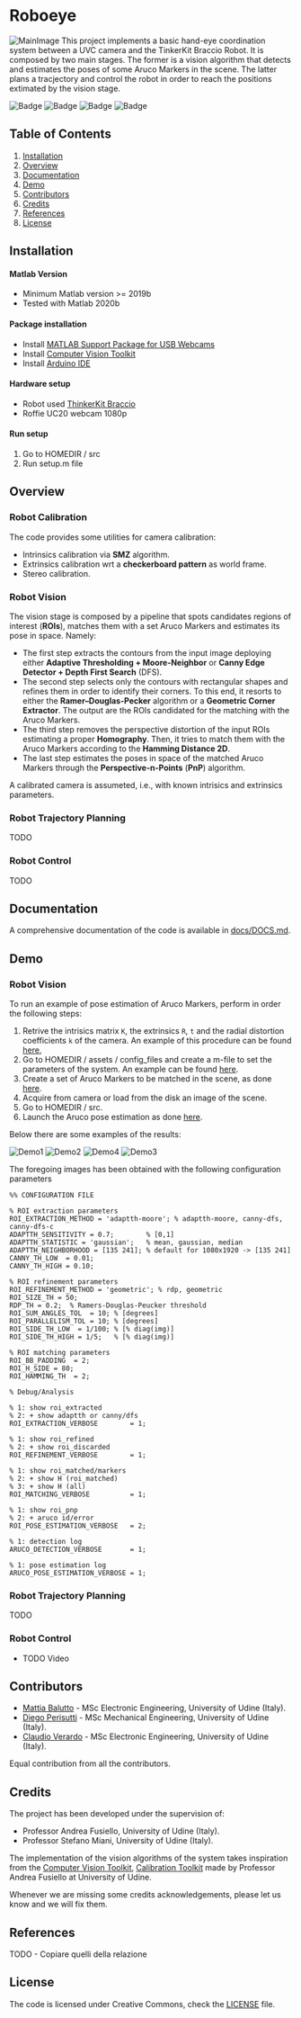 # Roboeye

![MainImage](./docs/Main1.png)
This project implements a basic hand-eye coordination system between a UVC  camera and the TinkerKit Braccio Robot. It is composed by two main stages. The former is a vision algorithm that detects and estimates the poses of some Aruco Markers in the scene. The latter plans a tracjectory and control the robot in order to reach the positions extimated by the vision stage.  

![Badge](https://img.shields.io/badge/matlab-2020b-blue?logo=mathworks)
![Badge](https://img.shields.io/badge/arduino-v1.8.13-blue?logo=arduino)
![Badge](https://img.shields.io/badge/mex-v1.8.13-blue?logo=c)
![Badge](https://img.shields.io/badge/license-MIT-green)

## Table of Contents
1. [Installation](#installation)
2. [Overview](#overview)
3. [Documentation](#documentation)
4. [Demo](#demo)
5. [Contributors](#contributors)
6. [Credits](#credits)
7. [References](#references)
8. [License](#license)

<a name="installation"></a>
## Installation
#### Matlab Version
+ Minimum Matlab version >= 2019b
+ Tested with Matlab 2020b

#### Package installation
+ Install [MATLAB Support Package for USB Webcams](https://www.mathworks.com/help/supportpkg/usbwebcams/index.html?s_tid=CRUX_lftnav)
+ Install [Computer Vision Toolkit](http://www.diegm.uniud.it/fusiello/demo/toolkit/)
+ Install [Arduino IDE](https://www.arduino.cc/en/software)

#### Hardware setup
+ Robot used [ThinkerKit Braccio](https://www.arduino.cc/en/Guide/Braccio)
+ Roffie UC20 webcam 1080p

#### Run setup 
1. Go to HOMEDIR / src
2. Run setup.m file

<a name="overview"></a>
## Overview

### Robot Calibration
The code provides some utilities for camera calibration:
+ Intrinsics calibration via **SMZ** algorithm.
+ Extrinsics calibration wrt a **checkerboard pattern** as world frame.
+ Stereo calibration.

### Robot Vision
The vision stage is composed by a pipeline that spots candidates regions of interest (**ROIs**), matches them with a set Aruco Markers and estimates its pose in space. Namely:
 + The first step extracts the contours from the input image deploying either **Adaptive Thresholding + Moore-Neighbor** or **Canny Edge Detector + Depth First Search** (DFS).
 + The second step selects only the contours with rectangular shapes and refines them in order to identify their corners. To this end, it resorts to either the **Ramer–Douglas-Pecker** algorithm or a **Geometric Corner Extractor**. The output are the ROIs candidated for the matching with the Aruco Markers.
 + The third step removes the perspective distortion of the input ROIs estimating a proper **Homography**. Then, it tries to match them with the Aruco Markers according to the **Hamming Distance 2D**.
 + The last step estimates the poses in space of the matched Aruco Markers through the **Perspective-n-Points** (**PnP**) algorithm.

A calibrated camera is assumeted, i.e., with known intrisics and extrinsics parameters.

### Robot Trajectory Planning
TODO

### Robot Control
TODO

<a name="documentation"></a>
## Documentation
A comprehensive documentation of the code is available in [docs/DOCS.md](./docs/DOCS.md).

<a name="demo"></a>
## Demo

### Robot Vision
To run an example of pose estimation of Aruco Markers, perform in order the following steps:
1. Retrive the intrisics matrix `K`, the extrinsics `R`, `t` and the radial distortion coefficients `k` of the camera. An example of this procedure can be found [here](./src/scripts/run_calibration_camera.m),
2. Go to HOMEDIR / assets / config_files and create a m-file to set the parameters of the system. An example can be found [here](./assets/config_files/config_pose_estimation.m).
3. Create a set of Aruco Markers to be matched in the scene, as done [here](./src/scripts/create_aruco_markers.m).
4. Acquire from camera or load from the disk an image of the scene.
5. Go to HOMEDIR / src.
6. Launch the Aruco pose estimation as done [here](./src/scripts/run_pose_estimation.m).

Below there are some examples of the results:

![Demo1](./docs/1.png)
![Demo2](./docs/2.png)
![Demo4](./docs/4.png)
![Demo3](./docs/3.png)

The foregoing images has been obtained with the following configuration parameters

    %% CONFIGURATION FILE

    % ROI extraction parameters
    ROI_EXTRACTION_METHOD = 'adaptth-moore'; % adaptth-moore, canny-dfs, canny-dfs-c
    ADAPTTH_SENSITIVITY = 0.7;        % [0,1]
    ADAPTTH_STATISTIC = 'gaussian';   % mean, gaussian, median
    ADAPTTH_NEIGHBORHOOD = [135 241]; % default for 1080x1920 -> [135 241]
    CANNY_TH_LOW  = 0.01;
    CANNY_TH_HIGH = 0.10;

    % ROI refinement parameters
    ROI_REFINEMENT_METHOD = 'geometric'; % rdp, geometric
    ROI_SIZE_TH = 50;
    RDP_TH = 0.2;  % Ramers-Douglas-Peucker threshold
    ROI_SUM_ANGLES_TOL  = 10; % [degrees]
    ROI_PARALLELISM_TOL = 10; % [degrees]
    ROI_SIDE_TH_LOW  = 1/100; % [% diag(img)]
    ROI_SIDE_TH_HIGH = 1/5;   % [% diag(img)]

    % ROI matching parameters
    ROI_BB_PADDING  = 2;
    ROI_H_SIDE = 80;
    ROI_HAMMING_TH  = 2;

    % Debug/Analysis
    
    % 1: show roi_extracted         
    % 2: + show adaptth or canny/dfs 
    ROI_EXTRACTION_VERBOSE        = 1;

    % 1: show roi_refined           
    % 2: + show roi_discarded
    ROI_REFINEMENT_VERBOSE        = 1;

    % 1: show roi_matched/markers   
    % 2: + show H (roi_matched)         
    % 3: + show H (all)
    ROI_MATCHING_VERBOSE          = 1;

    % 1: show roi_pnp               
    % 2: + aruco id/error
    ROI_POSE_ESTIMATION_VERBOSE   = 2;
    
    % 1: detection log
    ARUCO_DETECTION_VERBOSE       = 1;
    
    % 1: pose estimation log
    ARUCO_POSE_ESTIMATION_VERBOSE = 1; 

### Robot Trajectory Planning
TODO

### Robot Control
+ TODO Video

<a name="contributors"></a>
## Contributors
+ [Mattia Balutto](https://github.com/mattiabalutto) - MSc Electronic Engineering, University of Udine (Italy).
+ [Diego Perisutti](https://github.com/DiegoPerissutti) - MSc Mechanical Engineering, University of Udine (Italy).
+ [Claudio Verardo](https://github.com/claudioverardo) - MSc Electronic Engineering, University of Udine (Italy).

Equal contribution from all the contributors.

<a name="credits"></a>
## Credits
The project has been developed under the supervision of:
+ Professor Andrea Fusiello, University of Udine (Italy).
+ Professor Stefano Miani, University of Udine (Italy).

The implementation of the vision algorithms of the system takes inspiration from the [Computer Vision Toolkit](http://www.diegm.uniud.it/fusiello/demo/toolkit/), [Calibration Toolkit](http://www.diegm.uniud.it/fusiello/demo/toolkit/calibration.html) made by Professor Andrea Fusiello at University of Udine.

Whenever we are missing some credits acknowledgements, please let us know and we will fix them.

<a name="references"></a>
## References
TODO - Copiare quelli della relazione

<a name="license"></a>
## License
The code is licensed under Creative Commons, check the [LICENSE](./LICENSE) file.
